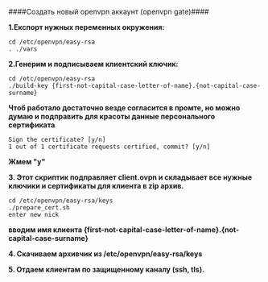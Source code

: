 ####Создать новый openvpn аккаунт (openvpn gate)####

**1.Експорт нужных переменных окружения:**

```
cd /etc/openvpn/easy-rsa
. ./vars
```

**2.Генерим и подписываем клиентский ключик:**

```
cd /etc/openvpn/easy-rsa
./build-key {first-not-capital-case-letter-of-name}.{not-capital-case-surname}
```

**Чтоб работало достаточно везде согласится в промте,
но можно думаю и подправить для красоты данные персонального сертификата**

```
Sign the certificate? [y/n]
1 out of 1 certificate requests certified, commit? [y/n]
```

**Жмем "y"**

**3. Этот скриптик подправляет client.ovpn и складывает все нужные ключики и сертификаты для клиента в zip архив.**

```
cd /etc/openvpn/easy-rsa/keys
./prepare_cert.sh
enter new nick
```
**вводим имя клиента {first-not-capital-case-letter-of-name}.{not-capital-case-surname}**

**4. Скачиваем архивчик из /etc/openvpn/easy-rsa/keys**

**5. Отдаем клиентам по защищенному каналу (ssh, tls).**